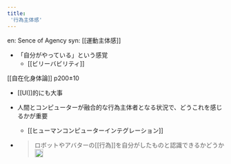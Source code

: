 ```yaml
---
title:
 '行為主体感'
---
```


en: Sence of Agency
syn: [[運動主体感]]

- 「自分がやっている」という感覚
    - [[ビリーバビリティ]]

[[自在化身体論]] p200±10
- [[UI]]的にも大事
- 人間とコンピューターが融合的な行為主体者となる状況で、どうこれを感じるかが重要
    - [[ヒューマンコンピューターインテグレーション]]

- > ロボットやアバターの[[行為]]を自分がしたものと認識できるかどうか<img src='https://scrapbox.io/api/pages/blu3mo-public/drinami/icon' alt='drinami.icon' height="19.5"/>
